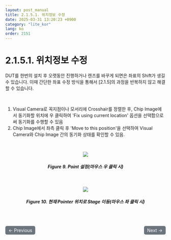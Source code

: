 ```yaml
---
layout: post_manual
title: 2.1.5.1.	위치정보 수정
date: 2025-03-31 13:20:23 +0900
category: "lite_kor"
lang: ko
order: 2151
---
```


# 2.1.5.1. 위치정보 수정

DUT를 한번의 설치 후 오랫동안 진행하거나 렌즈를 바꾸게 되면은 좌표의 Shift가 생길 수 있습니다. 이때 간단한 좌표 수정 방식을 통해서 [2.1.5]의 과정을 반복하지 않고 해결 할 수 있습니다.

<br/> <!-- 한줄 띄기 -->

1. Visual Camera로 꼭지점이나 모서리에 Crosshair를 정렬한 후, Chip Image에서 동기화할 위치에 우 클릭하여 'Fix using current location' 옵션을 선택함으로써 동기화를 수행할 수 있음
2. Chip Image에서 좌측 클릭 후 'Move to this position'을 선택하여 Visual Camera와 Chip Image 간의 동기화 상태를 확인할 수 있음.


<br/> <!-- 한줄 띄기 -->

<!-- 중앙 정렬 이미지 -->
<p align="center"> 
  <img src="/assets/Chapter-2/Point 설정(마우스 우 클릭 시).png">
</p>

<!-- 이미지 설명 -->
<div align="center"> 
<h5>Figure 9. Point 설정(마우스 우 클릭 시)</h5>
</div>

<br/> <!-- 한줄 띄기 -->

<!-- 중앙 정렬 이미지 -->
<p align="center"> 
  <img src="/assets/Chapter-2/현재 Pointer 위치로 Stage 이동(마우스 좌 클릭 시).png">
</p>

<!-- 이미지 설명 -->
<div align="center"> 
<h5>Figure 10. 현재 Pointer 위치로 Stage 이동(마우스 좌 클릭 시)</h5>
</div>

<!-- 이전/다음 페이지 버튼 -->
<br/>
<br/>
<div style="display: flex; justify-content: space-between; align-items: center; margin-top: 10;">
  <!-- 이전 페이지 버튼 -->
  <a href="/manuals/manuals_lite_kor/Chapter 2/Chapter 2-1-5/" class="btn btn-primary" style="display: inline-block; padding: 5px 10px; background-color: #6c757d; color: white; text-decoration: none; border-radius: 5px;">
    ← Previous
  </a>

  <!-- 다음 페이지 버튼 -->
  <a href="/manuals/manuals_lite_kor/Chapter 2/Chapter 2-1-6/" class="btn btn-primary" style="display: inline-block; padding: 5px 10px; background-color: #6c757d; color: white; text-decoration: none; border-radius: 5px;">
    Next →
  </a>
</div>